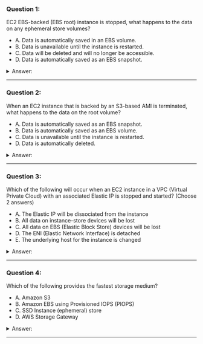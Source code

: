 ### Question 1:

EC2 EBS-backed (EBS root) instance is stopped, what happens to the data on any ephemeral store volumes?

- A. Data is automatically saved in an EBS volume.
- B. Data is unavailable until the instance is restarted.
- C. Data will be deleted and will no longer be accessible.
- D. Data is automatically saved as an EBS snapshot.

<details><summary>Answer:</summary><p>
[]

Explanation:

Question 1@http://jayendrapatil.com/aws-ebs-vs-instance-store/

</p></details><hr>

### Question 2:

When an EC2 instance that is backed by an S3-based AMI is terminated, what happens to the data on the root volume?

- A. Data is automatically saved as an EBS snapshot.
- B. Data is automatically saved as an EBS volume.
- C. Data is unavailable until the instance is restarted.
- D. Data is automatically deleted.

<details><summary>Answer:</summary><p>
[]

Explanation:

Question 2@http://jayendrapatil.com/aws-ebs-vs-instance-store/

</p></details><hr>

### Question 3:

Which of the following will occur when an EC2 instance in a VPC (Virtual Private Cloud) with an associated Elastic IP is stopped and started? (Choose 2 answers)

- A. The Elastic IP will be dissociated from the instance
- B. All data on instance-store devices will be lost
- C. All data on EBS (Elastic Block Store) devices will be lost
- D. The ENI (Elastic Network Interface) is detached
- E. The underlying host for the instance is changed

<details><summary>Answer:</summary><p>
[]

Explanation:

Question 3@http://jayendrapatil.com/aws-ebs-vs-instance-store/

</p></details><hr>

### Question 4:

Which of the following provides the fastest storage medium?

- A. Amazon S3
- B. Amazon EBS using Provisioned IOPS (PIOPS)
- C. SSD Instance (ephemeral) store
- D. AWS Storage Gateway

<details><summary>Answer:</summary><p>
[C]

Explanation:

Question 4@http://jayendrapatil.com/aws-ebs-vs-instance-store/

C: (SSD Instance Storage provides 100,000 IOPS on some instance types, much faster than any network-attached storage)

</p></details><hr>


